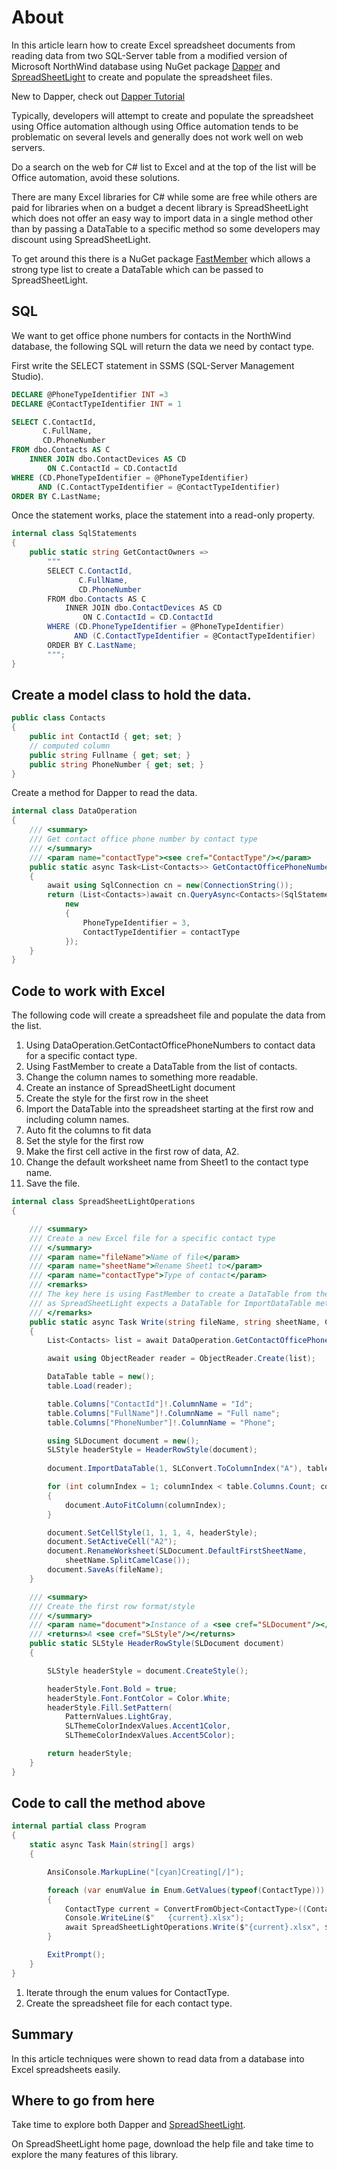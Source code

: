 ﻿# About

In this article learn how to create Excel spreadsheet documents from reading data from two SQL-Server table from a modified version of Microsoft NorthWind database using NuGet package [Dapper](https://www.nuget.org/packages/Dapper) and [SpreadSheetLight](https://www.nuget.org/packages/SpreadsheetLight.Cross.Platform/3.5.1?_src=template) to create and populate the spreadsheet files.

New to Dapper, check out [Dapper Tutorial](https://dev.to/karenpayneoregon/using-dapper-c-part-1-a-eec)

Typically, developers will attempt to create and populate the spreadsheet using Office automation although using Office automation tends to be problematic on several levels and generally does not work well on web servers.

Do a search on the web for C# list to Excel and at the top of the list will be Office automation, avoid these solutions.

There are many Excel libraries for C# while some are free while others are paid for libraries when on a budget a decent library is SpreadSheetLight which does not offer an easy way to import data in a single method other than by passing a DataTable to a specific method so some developers may discount using SpreadSheetLight.

To get around this there is a NuGet package [FastMember](https://www.nuget.org/packages/FastMember/1.5.0?_src=template) which allows a strong type list to create a DataTable which can be passed to SpreadSheetLight.

## SQL

We want to get office phone numbers for contacts in the NorthWind database, the following SQL will return the data we need by contact type.

First write the SELECT statement in SSMS (SQL-Server Management Studio).

```sql
DECLARE @PhoneTypeIdentifier INT =3
DECLARE @ContactTypeIdentifier INT = 1

SELECT C.ContactId,
       C.FullName,
       CD.PhoneNumber
FROM dbo.Contacts AS C
    INNER JOIN dbo.ContactDevices AS CD
        ON C.ContactId = CD.ContactId
WHERE (CD.PhoneTypeIdentifier = @PhoneTypeIdentifier)
      AND (C.ContactTypeIdentifier = @ContactTypeIdentifier)
ORDER BY C.LastName;
```

Once the statement works, place the statement into a read-only  property.

```csharp
internal class SqlStatements
{
    public static string GetContactOwners => 
        """
        SELECT C.ContactId,
               C.FullName,
               CD.PhoneNumber
        FROM dbo.Contacts AS C
            INNER JOIN dbo.ContactDevices AS CD
                ON C.ContactId = CD.ContactId
        WHERE (CD.PhoneTypeIdentifier = @PhoneTypeIdentifier)
              AND (C.ContactTypeIdentifier = @ContactTypeIdentifier)
        ORDER BY C.LastName;
        """;
}
```

## Create a model class to hold the data.

```csharp
public class Contacts
{
    public int ContactId { get; set; }
    // computed column
    public string Fullname { get; set; }
    public string PhoneNumber { get; set; }
}
```

Create a method for Dapper to read the data.

```csharp
internal class DataOperation
{
    /// <summary>
    /// Get contact office phone number by contact type
    /// </summary>
    /// <param name="contactType"><see cref="ContactType"/></param>
    public static async Task<List<Contacts>> GetContactOfficePhoneNumbers(ContactType contactType)
    {
        await using SqlConnection cn = new(ConnectionString());
        return (List<Contacts>)await cn.QueryAsync<Contacts>(SqlStatements.GetContactOwners,
            new
            {
                PhoneTypeIdentifier = 3,
                ContactTypeIdentifier = contactType
            });
    }
}
```

## Code to work with Excel

The following code will create a spreadsheet file and populate the data from the list.

 1. Using DataOperation.GetContactOfficePhoneNumbers to contact data for a specific contact type.
 1. Using FastMember to create a DataTable from the list of contacts.
 1. Change the column names to something more readable.
 1. Create an instance of SpreadSheetLight document
 1. Create the style for the first row in the sheet
 1. Import the DataTable into the spreadsheet starting at the first row and including column names.
 1. Auto fit the columns to fit data
 1. Set the style for the first row
 1. Make the first cell active in the first row of data, A2.
 1. Change the default worksheet name from Sheet1 to the contact type name.
 1. Save the file.
    

```csharp
internal class SpreadSheetLightOperations
{

    /// <summary>
    /// Create a new Excel file for a specific contact type
    /// </summary>
    /// <param name="fileName">Name of file</param>
    /// <param name="sheetName">Rename Sheet1 to</param>
    /// <param name="contactType">Type of contact</param>
    /// <remarks>
    /// The key here is using FastMember to create a DataTable from the list of contacts
    /// as SpreadSheetLight expects a DataTable for ImportDataTable method
    /// </remarks>
    public static async Task Write(string fileName, string sheetName, ContactType contactType)
    {
        List<Contacts> list = await DataOperation.GetContactOfficePhoneNumbers(contactType);

        await using ObjectReader reader = ObjectReader.Create(list);

        DataTable table = new();
        table.Load(reader);

        table.Columns["ContactId"]!.ColumnName = "Id";
        table.Columns["FullName"]!.ColumnName = "Full name";
        table.Columns["PhoneNumber"]!.ColumnName = "Phone";

        using SLDocument document = new();
        SLStyle headerStyle = HeaderRowStyle(document);
        
        document.ImportDataTable(1, SLConvert.ToColumnIndex("A"), table, true);

        for (int columnIndex = 1; columnIndex < table.Columns.Count; columnIndex++)
        {
            document.AutoFitColumn(columnIndex);
        }

        document.SetCellStyle(1, 1, 1, 4, headerStyle);
        document.SetActiveCell("A2");
        document.RenameWorksheet(SLDocument.DefaultFirstSheetName, 
            sheetName.SplitCamelCase());
        document.SaveAs(fileName);
    }

    /// <summary>
    /// Create the first row format/style
    /// </summary>
    /// <param name="document">Instance of a <see cref="SLDocument"/></param>
    /// <returns>A <see cref="SLStyle"/></returns>
    public static SLStyle HeaderRowStyle(SLDocument document)
    {

        SLStyle headerStyle = document.CreateStyle();

        headerStyle.Font.Bold = true;
        headerStyle.Font.FontColor = Color.White;
        headerStyle.Fill.SetPattern(
            PatternValues.LightGray,
            SLThemeColorIndexValues.Accent1Color,
            SLThemeColorIndexValues.Accent5Color);

        return headerStyle;
    }
}
```

## Code to call the method above

```csharp
internal partial class Program
{
    static async Task Main(string[] args)
    {

        AnsiConsole.MarkupLine("[cyan]Creating[/]");

        foreach (var enumValue in Enum.GetValues(typeof(ContactType)))
        {
            ContactType current = ConvertFromObject<ContactType>((ContactType)enumValue);
            Console.WriteLine($"   {current}.xlsx");
            await SpreadSheetLightOperations.Write($"{current}.xlsx", $"{current}", current);
        }

        ExitPrompt();
    }
}
```

 1. Iterate through the enum values for ContactType.
 2. Create the spreadsheet file for each contact type.

 ## Summary

 In this article techniques were shown to read data from a database into Excel spreadsheets easily.

 ## Where to go from here

 Take time to explore both Dapper and [SpreadSheetLight](https://spreadsheetlight.com/).

 On SpreadSheetLight home page, download the help file and take time to explore the many features of this library.
